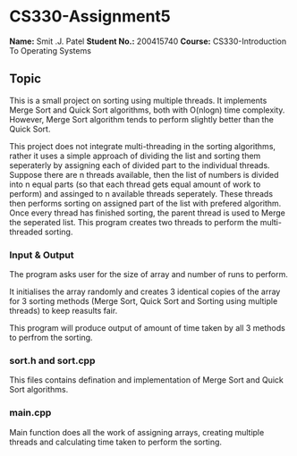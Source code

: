 # CS330-Assignment5
 **Name:**          Smit .J. Patel
 **Student No.:**   200415740
 **Course:**        CS330-Introduction To Operating Systems

## Topic
  This is a small project on sorting using multiple threads. 
  It implements Merge Sort and Quick Sort algorithms, both with
  O(nlogn) time complexity. However, Merge Sort algorithm tends
  to perform slightly better than the Quick Sort. 

  This project does not integrate multi-threading in the sorting algorithms, rather it uses a simple approach of dividing the list and sorting them seperaterly by assigning each of divided part to the individual threads. Suppose there are n threads available, then the list of numbers is divided into n equal parts (so that each thread gets equal amount of work to perform) and assinged to n available threads seperately. These threads then performs sorting on assigned part of the list with prefered algorithm. Once every thread has finished sorting, the parent thread is used to Merge the seperated list. This program creates two threads to perform the multi-threaded sorting.

### Input & Output
  The program asks user for the size of array and number of runs to perform. 

  It initialises the array randomly and creates 3 identical copies of the array for 3 sorting methods (Merge Sort, Quick Sort and Sorting using multiple threads) to keep reasults fair. 

  This program will produce output of amount of time taken by all 3 methods to perfrom the sorting. 

### sort.h and sort.cpp
  This files contains defination and implementation of Merge Sort and Quick Sort algorithms. 

### main.cpp
  Main function does all the work of assigning arrays, creating multiple threads and calculating time taken to perform the sorting.